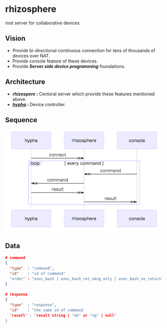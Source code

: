 # rhizosphere
root server for collaborative devices

## Vision
* Provide bi-directional continuous connection for tens of thousands of devices over NAT.
* Provide console feature of these devices.
* Provide ***Server side device programming*** foundations.

## Architecture
* ***rhizospere :*** Centoral server which provide these features mentioned above.
* ***[hypha](https://github.com/UedaTakeyuki/hypha) :*** Device controller. 

## Sequence
<img src="https://github.com/UedaTakeyuki/rhizosphere/blob/master/docs/sequence.png">

## Data
```json
# command
{ 
  "type"  : "command",
  "id"    : "id of command"
  "order" : "exec_bash | exec_bash_ret_okng_only | exec_bash_no_return"
}

# response
{ 
  "type"  : "response",
  "id"    : "the same id of command
  "resutl" : "result string | "ok" or "ng" | null"
}
```
